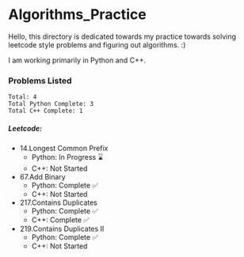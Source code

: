 # Algorithms_Practice

Hello, this directory is dedicated towards my practice towards solving leetcode style problems and figuring out algorithms. :)

I am working primarily in Python and C++.

### Problems Listed
    Total: 4
    Total Python Complete: 3
    Total C++ Complete: 1

##### Leetcode:
* 14.Longest Common Prefix
    * Python: In Progress ⌛
    * C++: Not Started
* 67.Add Binary
    * Python: Complete ✅
    * C++: Not Started
* 217.Contains Duplicates
    * Python: Complete ✅
    * C++: Complete ✅
* 219.Contains Duplicates II
    * Python: Complete ✅
    * C++: Not Started